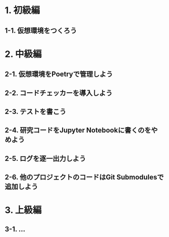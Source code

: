 # 1. 初級編
## 1-1. 仮想環境をつくろう

# 2. 中級編
## 2-1. 仮想環境をPoetryで管理しよう
## 2-2. コードチェッカーを導入しよう
## 2-3. テストを書こう
## 2-4. 研究コードをJupyter Notebookに書くのをやめよう
## 2-5. ログを逐一出力しよう
## 2-6. 他のプロジェクトのコードはGit Submodulesで追加しよう

# 3. 上級編
## 3-1. ...
